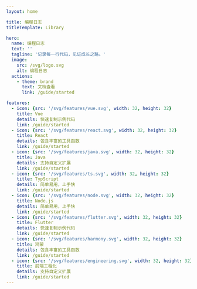 ```yaml
---
layout: home

title: 编程日志
titleTemplate: Library

hero:
  name: 编程日志
  text: ''
  tagline: '记录每一行代码，见证成长之路。'
  image:
    src: /svg/logo.svg
    alt: 编程日志
  actions:
    - theme: brand
      text: 文档查看
      link: /guide/started

features:
  - icon: {src: '/svg/features/vue.svg', width: 32, height: 32}
    title: Vue
    details: 快速复制示例代码
    link: /guide/started
  - icon: {src: '/svg/features/react.svg', width: 32, height: 32}
    title: React
    details: 包含丰富的工具函数
    link: /guide/started
  - icon: {src: '/svg/features/java.svg', width: 32, height: 32}
    title: Java
    details: 支持自定义扩展
    link: /guide/started
  - icon: {src: '/svg/features/ts.svg', width: 32, height: 32}
    title: TypScript
    details: 简单易用，上手快
    link: /guide/started
  - icon: {src: '/svg/features/node.svg', width: 32, height: 32}
    title: Node.js
    details: 简单易用，上手快
    link: /guide/started
  - icon: {src: '/svg/features/flutter.svg', width: 32, height: 32}
    title: Flutter
    details: 快速复制示例代码
    link: /guide/started
  - icon: {src: '/svg/features/harmony.svg', width: 32, height: 32}
    title: 鸿蒙
    details: 包含丰富的工具函数
    link: /guide/started
  - icon: {src: '/svg/features/engineering.svg', width: 32, height: 32}
    title: 前端工程化
    details: 支持自定义扩展
    link: /guide/started
---
```


<script setup lang="ts">
import { onMounted } from 'vue'
import { fetchVersion } from '.vitepress/utils/fetchVersion.ts'

onMounted(() => {
  fetchVersion()
})
</script>
